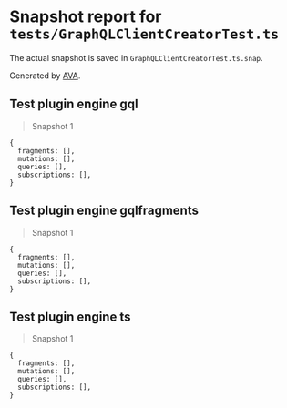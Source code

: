 # Snapshot report for `tests/GraphQLClientCreatorTest.ts`

The actual snapshot is saved in `GraphQLClientCreatorTest.ts.snap`.

Generated by [AVA](https://ava.li).

## Test plugin engine gql

> Snapshot 1

    {
      fragments: [],
      mutations: [],
      queries: [],
      subscriptions: [],
    }

## Test plugin engine gqlfragments

> Snapshot 1

    {
      fragments: [],
      mutations: [],
      queries: [],
      subscriptions: [],
    }

## Test plugin engine ts

> Snapshot 1

    {
      fragments: [],
      mutations: [],
      queries: [],
      subscriptions: [],
    }
